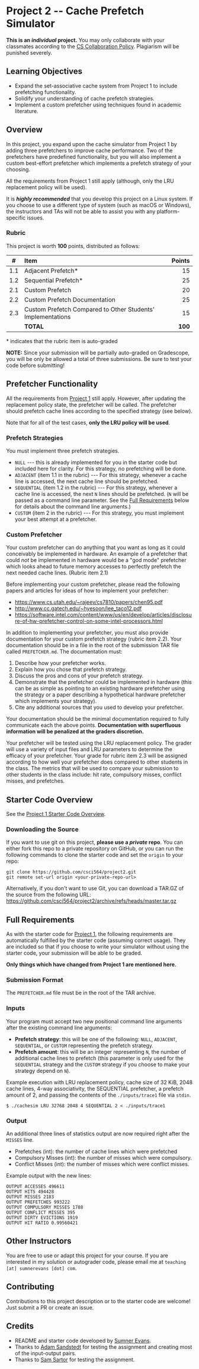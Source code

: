 # Project 2 -- Cache Prefetch Simulator

**This is an *individual* project.** You may only collaborate with your
classmates according to the [CS Collaboration
Policy](https://sumnerevans.com/teaching/csci564-s21/#collaboration-policy-for-programming-projects-in-cs-courses).
Plagiarism will be punished severely.

## Learning Objectives

* Expand the set-associative cache system from Project 1 to include prefetching
  functionality.
* Solidify your understanding of cache prefetch strategies.
* Implement a custom prefetcher using techniques found in academic literature.

## Overview

In this project, you expand upon the cache simulator from Project 1 by adding
three prefetchers to improve cache performance. Two of the prefetchers have
predefined functionality, but you will also implement a custom best-effort
prefetcher which implements a prefetch strategy of your choosing.

All the requirements from Project 1 still apply (although, only the LRU
replacement policy will be used).

It is ***highly recommended*** that you develop this project on a Linux system.
If you choose to use a different type of system (such as macOS or Windows), the
instructors and TAs will not be able to assist you with any platform-specific
issues.

### Rubric

This project is worth **100** points, distributed as follows:

| # | Item       | Points     |
| :-: | :--------- | ---------: |
| 1.1 | Adjacent Prefetch* | 15 |
| 1.2 | Sequential Prefetch* | 25 |
| 2.1 | Custom Prefetch | 20 |
| 2.2 | Custom Prefetch Documentation | 25 |
| 2.3 | Custom Prefetch Compared to Other Students' Implementations | 15 |
| | **TOTAL** | **100** |

\* indicates that the rubric item is auto-graded

**NOTE:** Since your submission will be partially auto-graded on Gradescope, you
will be only be allowed a total of three submissions. Be sure to test your code
before submitting!

## Prefetcher Functionality

All the requirements from [Project 1](https://github.com/csci564/project1)
still apply. However, after updating the replacement policy state, the
prefetcher will be called. The prefetcher should prefetch cache lines according
to the specified strategy (see below).

Note that for all of the test cases, **only the LRU policy will be used**.

### Prefetch Strategies

You must implement three prefetch strategies.

* `NULL` --- this is already implemented for you in the starter code but
  included here for clarity. For this strategy, no prefetching will be done.
* `ADJACENT` (item 1.1 in the rubric) --- For this strategy, whenever a cache
  line is accessed, the next cache line should be prefetched.
* `SEQUENTIAL` (item 1.2 in the rubric) --- For this strategy, whenever a cache
  line is accessed, the next `N` lines should be prefetched. (`N` will be passed
  as a command line parameter. See the [Full Requirements](#full-requirements)
  below for details about the command line arguments.)
* `CUSTOM` (item 2 in the rubric) --- For this strategy, you must implement your
  best attempt at a prefetcher.

### Custom Prefetcher

Your custom prefetcher can do anything that you want as long as it could
conceivably be implemented in hardware. An example of a prefetcher that could
*not* be implemented in hardware would be a "god mode" prefetcher which looks
ahead to future memory accesses to perfectly prefetch the next needed cache
lines. (Rubric item 2.1)

Before implementing your custom prefetcher, please read the following papers and
articles for ideas of how to implement your prefetcher:

* https://www.cs.utah.edu/~rajeev/cs7810/papers/chen95.pdf
* http://www.cc.gatech.edu/~hyesoon/lee_taco12.pdf
* https://software.intel.com/content/www/us/en/develop/articles/disclosure-of-hw-prefetcher-control-on-some-intel-processors.html

In addition to implementing your prefetcher, you must also provide documentation
for your custom prefetch strategy (rubric item 2.2). Your documentation should
be in a file in the root of the submission TAR file called `PREFETCHER.md`. The
documentation must:

1. Describe how your prefetcher works.
2. Explain how you chose that prefetch strategy.
3. Discuss the pros and cons of your prefetch strategy.
4. Demonstrate that the prefetcher could be implemented in hardware (this can be
   as simple as pointing to an existing hardware prefetcher using the strategy
   or a paper describing a hypothetical hardware prefetcher which implements
   your strategy).
5. Cite any additional sources that you used to develop your prefetcher.

Your documentation should be the minimal documentation required to fully
communicate each the above points. **Documentation with superfluous information
will be penalized at the graders discretion.**

Your prefetcher will be tested using the LRU replacement policy. The grader will
use a variety of input files and LRU parameters to determine the efficacy of
your prefetcher. Your grade for rubric item 2.3 will be assigned according to
how well your prefetcher does compared to other students in the class. The
metrics that will be used to compare your submission to other students in the
class include: hit rate, compulsory misses, conflict misses, and prefetches.

## Starter Code Overview

See the [Project 1 Starter Code
Overview](https://github.com/csci564/project1/#starter-code-overview).

### Downloading the Source

If you want to use git on this project, **please use a *private* repo**. You can
either fork this repo to a private repository on GitHub, or you can run the
following commands to clone the starter code and set the `origin` to your repo:
```
git clone https://github.com/csci564/project2.git
git remote set-url origin <your-private-repo-url>
```

Alternatively, if you don't want to use Git, you can download a TAR.GZ of the
source from the following URL:
https://github.com/csci564/project2/archive/refs/heads/master.tar.gz

## Full Requirements

As with the starter code for [Project
1](https://github.com/csci564/project1), the following requirements are
automatically fulfilled by the starter code (assuming correct usage). They are
included so that if you choose to write your simulator without using the starter
code, your submission will be able to be graded.

**Only things which have changed from Project 1 are mentioned here.**

### Submission Format

The `PREFETCHER.md` file must be in the root of the TAR archive.

### Inputs

Your program must accept two new positional command line arguments after the
existing command line arguments:

* **Prefetch strategy**: this will be one of the following: `NULL`, `ADJACENT`,
  `SEQUENTIAL`, or `CUSTOM` representing the prefetch strategy.
* **Prefetch amount**: this will be an integer representing `N`, the number of
  additional cache lines to prefetch (this parameter is only used for the
  `SEQUENTIAL` strategy and the `CUSTOM` strategy if you choose to make your
  strategy depend on `N`).

Example execution with LRU replacement policy, cache size of 32 KiB, 2048 cache
lines, 4-way associativity, the SEQUENTIAL prefetcher, a prefetch amount of 2,
and passing the contents of the `./inputs/trace1` file via `stdin`.

```
$ ./cachesim LRU 32768 2048 4 SEQUENTIAL 2 < ./inputs/trace1
```

### Output

An additional three lines of statistics output are now required right after the
`MISSES` line.

* Prefetches (int): the number of cache lines which were prefetched
* Compulsory Misses (int): the number of misses which were compulsory.
* Conflict Misses (int): the number of misses which were conflict misses.

Example output with the new lines:

```
OUTPUT ACCESSES 496611
OUTPUT HITS 494428
OUTPUT MISSES 2183
OUTPUT PREFETCHES 993222
OUTPUT COMPULSORY MISSES 1788
OUTPUT CONFLICT MISSES 395
OUTPUT DIRTY EVICTIONS 1919
OUTPUT HIT RATIO 0.99560421
```

## Other Instructors

You are free to use or adapt this project for your course. If you are interested
in my solution or autograder code, please email me at
`teaching [at] sumnerevans [dot] com`.

## Contributing

Contributions to this project description or to the starter code are welcome!
Just submit a PR or create an issue.

## Credits

* README and starter code developed by [Sumner Evans](https://sumnerevans.com).
* Thanks to [Adam Sandstedt](https://github.com/AdamSandstedt) for testing the
  assignment and creating most of the input-output pairs.
* Thanks to [Sam Sartor](https://samsartor.com) for testing the assignment.
